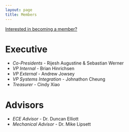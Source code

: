 ```yaml
---
layout: page
title: Members
---
```


[Interested in becoming a member?](/joinus)

# Executive #
+ *Co-Presidents* - Rijesh Augustine & Sebastian Werner
+ *VP Internal* - Brian Hinrichsen
+ *VP External* - Andrew Jowsey
+ *VP Systems Integration* - Johnathon Cheung
+ *Treasurer* - Cindy Xiao

# Advisors #
+ *ECE Advisor* - Dr. Duncan Elliott
+ *Mechanical Advisor* - Dr. Mike Lipsett
